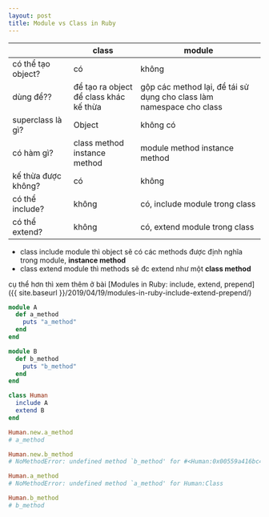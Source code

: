 ```yaml
---
layout: post
title: Module vs Class in Ruby
---
```


|                     | class                                  | module                                                               |
|---------------------|----------------------------------------|----------------------------------------------------------------------|
| có thể tạo object?  | có                                     | không                                                                |
| dùng để??           | để tạo ra object<br>để class khác kế thừa | gộp các method lại, để tái sử dụng cho class làm namespace cho class |
| superclass là gì?   | Object                                 | không có                                                             |
| có hàm gì?          | class method instance method           | module method  instance method                                       |
| kế thừa được không? | có                                     | không                                                                |
| có thể include?     | không                                  | có, include module trong class                                       |
| có thể extend?      | không                                  | có, extend module trong class                                        |

* class include module thì object sẽ có các methods được định nghĩa trong module, **instance method**
* class extend module thì methods sẽ đc extend như một **class method**

cụ thể hơn thì xem thêm ở bài [Modules in Ruby: include, extend, prepend]({{ site.baseurl }}/2019/04/19/modules-in-ruby-include-extend-prepend/)


```ruby
module A
  def a_method
    puts "a_method"
  end
end

module B
  def b_method
    puts "b_method"
  end
end

class Human
  include A
  extend B
end

Human.new.a_method
# a_method

Human.new.b_method
# NoMethodError: undefined method `b_method' for #<Human:0x00559a416bc4f8>

Human.a_method
# NoMethodError: undefined method `a_method' for Human:Class

Human.b_method
# b_method
```
